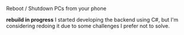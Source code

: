 Reboot / Shutdown PCs from your phone


**rebuild in progress**
I started developing the backend using C#, but I'm considering redoing it due to some challenges I prefer not to solve.
